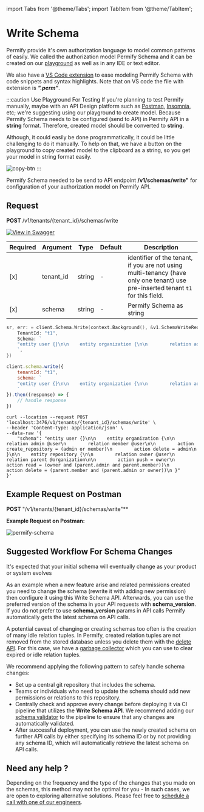 import Tabs from '@theme/Tabs';
import TabItem from '@theme/TabItem';

# Write Schema

Permify provide it's own authorization language to model common patterns of easily. We called the authorization model Permify Schema and it can be created on our [playground](https://play.permify.co/) as well as in any IDE or text editor. 

We also have a [VS Code extension](https://marketplace.visualstudio.com/items?itemName=Permify.perm) to ease modeling Permify Schema with code snippets and syntax highlights. Note that on VS code the file with extension is ***".perm"***.

:::caution Use Playground For Testing
If you're planning to test Permify manually, maybe with an API Design platform such as [Postman](https://www.postman.com/), [Insomnia](https://insomnia.rest/), etc; we're suggesting using our playground to create model. Because Permify Schema needs to be configured (send to API) in Permify API in a **string** format. Therefore, created model should be converted to **string**. 

Although, it could easily be done programmatically, it could be little challenging to do it manually. To help on that, we have a button on the playground to copy created model to the clipboard as a string, so you get your model in string format easily.

![copy-btn](https://user-images.githubusercontent.com/34595361/198015792-a7f0d727-a1a5-4039-b0be-d097321b8d53.png)
:::

Permify Schema needed to be send to API endpoint **/v1/schemas/write"** for configuration of your authorization model on Permify API.

## Request

**POST** /v1/tenants/{tenant_id}/schemas/write

[![View in Swagger](http://jessemillar.github.io/view-in-swagger-button/button.svg)](https://permify.github.io/permify-swagger/#/Schema/schemas.write)

| Required | Argument | Type | Default | Description |
|----------|-------------------|--------|---------|-------------|
| [x]   | tenant_id | string | - | identifier of the tenant, if you are not using multi-tenancy (have only one tenant) use pre-inserted tenant `t1` for this field.
| [x]   | schema | string | - | Permify Schema as string|

<Tabs>
<TabItem value="go" label="Go">

```go
sr, err: = client.Schema.Write(context.Background(), &v1.SchemaWriteRequest {
    TenantId: "t1",
    Schema: `
    "entity user {}\n\n    entity organization {\n\n        relation admin @user\n        relation member @user\n\n        action create_repository = (admin or member)\n        action delete = admin\n    }\n\n    entity repository {\n\n        relation owner @user\n        relation parent @organization\n\n        action push = owner\n        action read = (owner and (parent.admin and parent.member))\n        action delete = (parent.member and (parent.admin or owner))\n    }"
    `,
})
```

</TabItem>
<TabItem value="node" label="Node">

```javascript
client.schema.write({
    tenantId: "t1",
    schema: `
    "entity user {}\n\n    entity organization {\n\n        relation admin @user\n        relation member @user\n\n        action create_repository = (admin or member)\n        action delete = admin\n    }\n\n    entity repository {\n\n        relation owner @user\n        relation parent @organization\n\n        action push = owner\n        action read = (owner and (parent.admin and parent.member))\n        action delete = (parent.member and (parent.admin or owner))\n    }"
    `
}).then((response) => {
    // handle response
})
```

</TabItem>
<TabItem value="curl" label="cURL">

```curl
curl --location --request POST 'localhost:3476/v1/tenants/{tenant_id}/schemas/write' \
--header 'Content-Type: application/json' \
--data-raw '{
    "schema": "entity user {}\n\n    entity organization {\n\n        relation admin @user\n        relation member @user\n\n        action create_repository = (admin or member)\n        action delete = admin\n    }\n\n    entity repository {\n\n        relation owner @user\n        relation parent @organization\n\n        action push = owner\n        action read = (owner and (parent.admin and parent.member))\n        action delete = (parent.member and (parent.admin or owner))\n }"
}'
```
</TabItem>
</Tabs>

## Example Request on Postman
**POST** "/v1/tenants/{tenant_id}/schemas/write"**

**Example Request on Postman:**

![permify-schema](https://user-images.githubusercontent.com/34595361/197405641-d8197728-2080-4bc3-95cb-123e274c58ce.png)


## Suggested Workflow For Schema Changes

It's expected that your initial schema will eventually change as your product or system evolves

As an example when a new feature arise and related permissions created you need to change the schema (rewrite it with adding new permission) then configure it using this Write Schema API. Afterwards, you can use the preferred version of the schema in your API requests with **schema_version**. If you do not prefer to use **schema_version** params in API calls Permify automatically gets the latest schema on API calls.

A potential caveat of changing or creating schemas too often is the creation of many idle relation tuples. In Permify, created relation tuples are not removed from the stored database unless you delete them with the [delete API](../data/delete-data.md). For this case, we have a [garbage collector](https://github.com/Permify/permify/pull/381) which you can use to clear expired or idle relation tuples.

We recommend applying the following pattern to safely handle schema changes:

-  Set up a central git repository that includes the schema.
-  Teams or individuals who need to update the schema should add new permissions or relations to this repository.
-  Centrally check and approve every change before deploying it via CI pipeline that utilizes the **Write Schema API**. We recommend adding our [schema validator](https://github.com/Permify/permify-validate-action) to the pipeline to ensure that any changes are automatically validated.
- After successful deployment, you can use the newly created schema on further API calls by either specifying its schema ID or by not providing any schema ID, which will automatically retrieve the latest schema on API calls.

## Need any help ?

Depending on the frequency and the type of the changes that you made on the schemas, this method may not be optimal for you - In such cases, we are open to exploring alternative solutions. Please feel free to [schedule a call with one of our engineers](https://meetings-eu1.hubspot.com/ege-aytin/call-with-an-expert).
